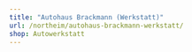 ```yaml
---
title: "Autohaus Brackmann (Werkstatt)"
url: /northeim/autohaus-brackmann-werkstatt/
shop: Autowerkstatt
---
```

